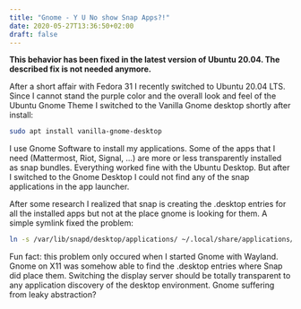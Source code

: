 ```yaml
---
title: "Gnome - Y U No show Snap Apps?!"
date: 2020-05-27T13:36:50+02:00
draft: false
---
```


**This behavior has been fixed in the latest version of Ubuntu 20.04. The described fix is not needed anymore.**

After a short affair with Fedora 31 I recently switched to Ubuntu 20.04 LTS. Since I cannot stand the purple color and the overall look and feel of the Ubuntu Gnome Theme I switched to the Vanilla Gnome desktop shortly after install:

```bash
sudo apt install vanilla-gnome-desktop
```

I use Gnome Software to install my applications. Some of the apps that I need (Mattermost, Riot, Signal, ...) are more or less transparently installed as snap bundles. Everything worked fine with the Ubuntu Desktop. But after I switched to the Gnome Desktop I could not find any of the snap applications in the app launcher.

After some research I realized that snap is creating the .desktop entries for all the installed apps but not at the place gnome is looking for them. A simple symlink fixed the problem:

```bash
ln -s /var/lib/snapd/desktop/applications/ ~/.local/share/applications/snap 
```

Fun fact: this problem only occured when I started Gnome with Wayland. Gnome on X11 was somehow able to find the .desktop entries where Snap did place them. Switching the display server should be totally transparent to any application discovery of the desktop environment. Gnome suffering from leaky abstraction?
